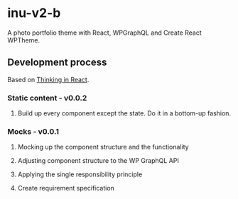 # inu-v2-b

A photo portfolio theme with React, WPGraphQL and Create React WPTheme.

## Development process

Based on [Thinking in React](https://reactjs.org/docs/thinking-in-react.html).

### Static content - v0.0.2

1. Build up every component except the state. Do it in a bottom-up fashion.

### Mocks - v0.0.1

1. Mocking up the component structure and the functionality

2. Adjusting component structure to the WP GraphQL API

3. Applying the single responsibility principle

4. Create requirement specification
